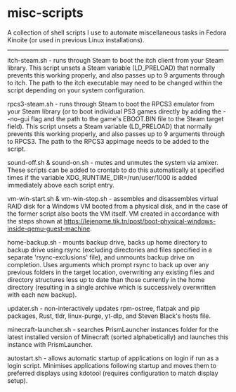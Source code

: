 # misc-scripts
A collection of shell scripts I use to automate miscellaneous tasks in Fedora Kinoite (or used in previous Linux installations).

---

itch-steam.sh - runs through Steam to boot the itch client from your Steam library. This script unsets a Steam variable (LD_PRELOAD) that normally prevents this working properly, and also passes up to 9 arguments through to itch. The path to the itch executable may need to be changed within the script depending on your system configuration.

rpcs3-steam.sh - runs through Steam to boot the RPCS3 emulator from your Steam library (or to boot individual PS3 games directly by adding the --no-gui flag and the path to the game's EBOOT.BIN file to the Steam target field). This script unsets a Steam variable (LD_PRELOAD) that normally prevents this working properly, and also passes up to 9 arguments through to RPCS3. The path to the RPCS3 appimage needs to be added to the script.

sound-off.sh & sound-on.sh - mutes and unmutes the system via amixer. These scripts can be added to crontab to do this automatically at specified times if the variable XDG_RUNTIME_DIR=/run/user/1000 is added immediately above each script entry.

vm-win-start.sh & vm-win-stop.sh - assembles and disassembles virtual RAID disk for a Windows VM booted from a physical disk, and in the case of the former script also boots the VM itself. VM created in accordance with the steps shown at https://lejenome.tik.tn/post/boot-physical-windows-inside-qemu-guest-machine.

home-backup.sh - mounts backup drive, backs up home directory to backup drive using rsync (excluding directories and files specified in a separate 'rsync-exclusions' file), and unmounts backup drive on completion. Uses arguments which prompt rsync to back up over any previous folders in the target location, overwriting any existing files and directory structures less up to date than those currently in the home directory (resulting in a single archive which is successively overwritten with each new backup).

updater.sh - non-interactively updates rpm-ostree, flatpak and pip packages, Rust, tldr, linux-purge, yt-dlp, and Steven Black's hosts file.

minecraft-launcher.sh - searches PrismLauncher instances folder for the latest installed version of Minecraft (sorted alphabetically) and launches this instance with PrismLauncher.

autostart.sh - allows automatic startup of applications on login if run as a login script. Minimises applications following startup and moves them to preferred displays using kdotool (requires configuration to match display setup).
